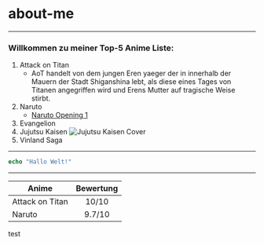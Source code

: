 # about-me
---
### Willkommen zu meiner **Top-5 Anime Liste:**

1. Attack on Titan
    * AoT handelt von dem jungen Eren yaeger der in innerhalb der Mauern der Stadt Shiganshina lebt, als diese eines Tages von Titanen angegriffen wird und Erens Mutter auf tragische Weise stirbt.
2. Naruto
    * [Naruto Opening 1](https://youtu.be/4t__wczfpRI?si=L61Dajy9W05opIar "External Link")
3. Evangelion
4. Jujutsu Kaisen
    ![](https://static.bandainamcoent.eu/high/jujutsu-kaisen/jujutsu-kaisen-cursed-clash/00-page-setup/JJK-header-mobile2.jpg "Jujutsu Kaisen Cover")
5. Vinland Saga
---
```php
echo "Hallo Welt!"
```
---
|Anime|Bewertung|
|-|:-:|
|Attack on Titan|10/10|
|Naruto|9.7/10|

test
